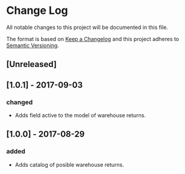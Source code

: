 # Change Log
All notable changes to this project will be documented in this file.

The format is based on [Keep a Changelog](http://keepachangelog.com/)
and this project adheres to [Semantic Versioning](http://semver.org/).

## [Unreleased]


## [1.0.1] - 2017-09-03
### changed
- Adds field active to the model of warehouse returns.

## [1.0.0] - 2017-08-29
### added
- Adds catalog of posible warehouse returns.
